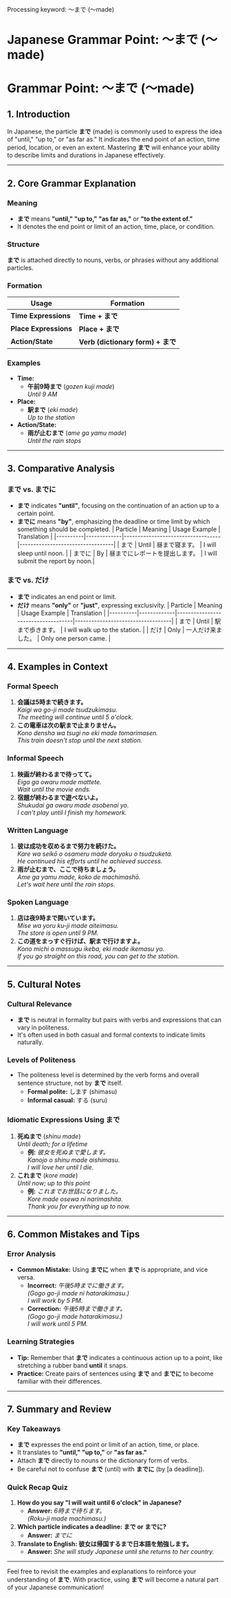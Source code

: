Processing keyword: ～まで (〜made)
# Japanese Grammar Point: ～まで (〜made)
# Grammar Point: ～まで (〜made)
## 1. Introduction
In Japanese, the particle **まで** (made) is commonly used to express the idea of "until," "up to," or "as far as." It indicates the end point of an action, time period, location, or even an extent. Mastering **まで** will enhance your ability to describe limits and durations in Japanese effectively.

---
## 2. Core Grammar Explanation
### Meaning
- **まで** means **"until," "up to," "as far as,"** or **"to the extent of."**
- It denotes the end point or limit of an action, time, place, or condition.
### Structure
**まで** is attached directly to nouns, verbs, or phrases without any additional particles.
### Formation
| Usage                   | Formation                    |
|-------------------------|------------------------------|
| **Time Expressions**    | **Time + まで**              |
| **Place Expressions**   | **Place + まで**             |
| **Action/State**        | **Verb (dictionary form) + まで** |
### Examples
- **Time:**  
  - **午前9時まで** (*gozen kuji made*)  
    *Until 9 AM*
- **Place:**  
  - **駅まで** (*eki made*)  
    *Up to the station*
- **Action/State:**  
  - **雨が止むまで** (*ame ga yamu made*)  
    *Until the rain stops*
---
## 3. Comparative Analysis
### まで vs. までに
- **まで** indicates **"until"**, focusing on the continuation of an action up to a certain point.
- **までに** means **"by"**, emphasizing the deadline or time limit by which something should be completed.
| Particle | Meaning     | Usage Example                     | Translation                      |
|----------|-------------|-----------------------------------|----------------------------------|
| まで     | Until       | 昼まで寝ます。                   | I will sleep until noon.         |
| までに    | By          | 昼までにレポートを提出します。   | I will submit the report by noon.|
### まで vs. だけ
- **まで** indicates an end point or limit.
- **だけ** means **"only"** or **"just"**, expressing exclusivity.
| Particle | Meaning     | Usage Example                      | Translation                       |
|----------|-------------|------------------------------------|-----------------------------------|
| まで     | Until       | 駅まで歩きます。                  | I will walk up to the station.    |
| だけ     | Only        | 一人だけ来ました。                | Only one person came.             |
---
## 4. Examples in Context
### Formal Speech
1. **会議は5時まで続きます。**  
   *Kaigi wa go-ji made tsudzukimasu.*  
   *The meeting will continue until 5 o'clock.*
2. **この電車は次の駅まで止まりません。**  
   *Kono densha wa tsugi no eki made tomarimasen.*  
   *This train doesn't stop until the next station.*
### Informal Speech
1. **映画が終わるまで待ってて。**  
   *Eiga ga owaru made mattete.*  
   *Wait until the movie ends.*
2. **宿題が終わるまで遊べないよ。**  
   *Shukudai ga owaru made asobenai yo.*  
   *I can't play until I finish my homework.*
### Written Language
1. **彼は成功を収めるまで努力を続けた。**  
   *Kare wa seikō o osameru made doryoku o tsudzuketa.*  
   *He continued his efforts until he achieved success.*
2. **雨が止むまで、ここで待ちましょう。**  
   *Ame ga yamu made, koko de machimashō.*  
   *Let's wait here until the rain stops.*
### Spoken Language
1. **店は夜9時まで開いています。**  
   *Mise wa yoru ku-ji made aiteimasu.*  
   *The store is open until 9 PM.*
2. **この道をまっすぐ行けば、駅まで行けますよ。**  
   *Kono michi o massugu ikeba, eki made ikemasu yo.*  
   *If you go straight on this road, you can get to the station.*
---
## 5. Cultural Notes
### Cultural Relevance
- **まで** is neutral in formality but pairs with verbs and expressions that can vary in politeness.
- It's often used in both casual and formal contexts to indicate limits naturally.
### Levels of Politeness
- The politeness level is determined by the verb forms and overall sentence structure, not by **まで** itself.
  - **Formal polite:** します (shimasu)
  - **Informal casual:** する (suru)
### Idiomatic Expressions Using まで
1. **死ぬまで** (*shinu made*)  
   *Until death; for a lifetime*  
   - **例:** *彼女を死ぬまで愛します。*  
     *Kanojo o shinu made aishimasu.*  
     *I will love her until I die.*
2. **これまで** (*kore made*)  
   *Until now; up to this point*  
   - **例:** *これまでお世話になりました。*  
     *Kore made osewa ni narimashita.*  
     *Thank you for everything up to now.*
---
## 6. Common Mistakes and Tips
### Error Analysis
- **Common Mistake:** Using **までに** when **まで** is appropriate, and vice versa.
  - **Incorrect:** *午後5時までに働きます。*  
    *(Gogo go-ji made ni hatarakimasu.)*  
    *I will work by 5 PM.*
  - **Correction:** *午後5時まで働きます。*  
    *(Gogo go-ji made hatarakimasu.)*  
    *I will work until 5 PM.*
### Learning Strategies
- **Tip:** Remember that **まで** indicates a continuous action up to a point, like stretching a rubber band **until** it snaps.
- **Practice:** Create pairs of sentences using **まで** and **までに** to become familiar with their differences.
---
## 7. Summary and Review
### Key Takeaways
- **まで** expresses the end point or limit of an action, time, or place.
- It translates to **"until," "up to,"** or **"as far as."**
- Attach **まで** directly to nouns or the dictionary form of verbs.
- Be careful not to confuse **まで** (until) with **までに** (by [a deadline]).
### Quick Recap Quiz
1. **How do you say "I will wait until 6 o'clock" in Japanese?**  
   - **Answer:** *6時まで待ちます。*  
     *(Roku-ji made machimasu.)*
2. **Which particle indicates a deadline: まで or までに?**  
   - **Answer:** *までに*
3. **Translate to English: 彼女は帰国するまで日本語を勉強します。**  
   - **Answer:** *She will study Japanese until she returns to her country.*
---
Feel free to revisit the examples and explanations to reinforce your understanding of **まで**. With practice, using **まで** will become a natural part of your Japanese communication!
